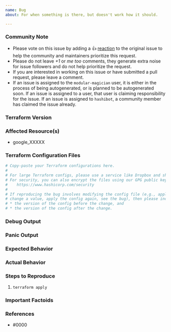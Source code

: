 ```yaml
---
name: Bug
about: For when something is there, but doesn't work how it should.

---
```


<!--- Please leave this line, it helps our automation: [issue-type:bug-report] --->
<!--- Please keep this note for the community --->

### Community Note

* Please vote on this issue by adding a 👍 [reaction](https://blog.github.com/2016-03-10-add-reactions-to-pull-requests-issues-and-comments/) to the original issue to help the community and maintainers prioritize this request.
* Please do not leave _+1_ or _me too_ comments, they generate extra noise for issue followers and do not help prioritize the request.
* If you are interested in working on this issue or have submitted a pull request, please leave a comment.
* If an issue is assigned to the `modular-magician` user, it is either in the process of being autogenerated, or is planned to be autogenerated soon. If an issue is assigned to a user, that user is claiming responsibility for the issue. If an issue is assigned to `hashibot`, a community member has claimed the issue already.

<!--- Thank you for keeping this note for the community --->

### Terraform Version

<!--- Please run `terraform -v` to show the Terraform core version and provider version(s). If you are not running the latest version of Terraform or the provider, please upgrade because your issue may have already been fixed. [Terraform documentation on provider versioning](https://www.terraform.io/docs/configuration/providers.html#provider-versions). --->

### Affected Resource(s)

<!--- Please list the affected resources and data sources. --->

* google_XXXXX

### Terraform Configuration Files

<!--- Information about code formatting: https://help.github.com/articles/basic-writing-and-formatting-syntax/#quoting-code --->

```tf
# Copy-paste your Terraform configurations here.
#
# For large Terraform configs, please use a service like Dropbox and share a link to the ZIP file.
# For security, you can also encrypt the files using our GPG public key:
#    https://www.hashicorp.com/security
#
# If reproducing the bug involves modifying the config file (e.g., apply a config,
# change a value, apply the config again, see the bug), then please include both:
# * the version of the config before the change, and
# * the version of the config after the change.
```

### Debug Output

<!---
Please provide a link to a GitHub Gist containing the complete debug output. Please do NOT paste the debug output in the issue; just paste a link to the Gist.

To obtain the debug output, see the [Terraform documentation on debugging](https://www.terraform.io/docs/internals/debugging.html).
--->

### Panic Output

<!--- If Terraform produced a panic, please provide a link to a GitHub Gist containing the output of the `crash.log`. --->

### Expected Behavior

<!--- What should have happened? --->

### Actual Behavior

<!--- What actually happened? --->

### Steps to Reproduce

<!--- Please list the steps required to reproduce the issue. --->

1. `terraform apply`

### Important Factoids

<!--- Are there anything atypical about your accounts that we should know? For example: authenticating as a user instead of a service account? --->

### References

<!---
Information about referencing Github Issues: https://help.github.com/articles/basic-writing-and-formatting-syntax/#referencing-issues-and-pull-requests

Are there any other GitHub issues (open or closed) or pull requests that should be linked here? Vendor documentation? For example:
--->

* #0000
